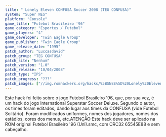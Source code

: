 ```yaml
---
title: " Lonely Eleven CONFUSA Soccer 2008 (TEG CONFUSA)"
system: "Super NES"
platform: "Console"
game_title: "Futebol Brasileiro '96"
game_category: "Esportes / Futebol"
game_players: "4"
game_developer: "Twin Eagle Group"
game_publisher: "Twin Eagle Group"
game_release_date: "1995"
patch_author: "Luccasdavid"
patch_group: "TEG CONFUSA"
patch_site: "Nenhum"
patch_version: "1.0"
patch_release: "10/04/2008"
patch_type: "IPS"
patch_progress: "???"
patch_images: ["//img.romhackers.org/hacks/%5BSNES%5D%20Lonely%20Eleven%20CONFUSA%20Soccer%202008%20-%20TEG%20CONFUSA%20-%201.png","//img.romhackers.org/hacks/%5BSNES%5D%20Lonely%20Eleven%20CONFUSA%20Soccer%202008%20-%20TEG%20CONFUSA%20-%202.png","//img.romhackers.org/hacks/%5BSNES%5D%20Lonely%20Eleven%20CONFUSA%20Soccer%202008%20-%20TEG%20CONFUSA%20-%203.png"]
---
```

Este hack foi feito sobre o jogo Futebol Brasileiro '96, que, por sua vez, é um hack do jogo International Superstar Soccer Deluxe. Segundo o autor, os times foram editados, dando lugar aos times da CONFUSA (vide Futebol Solitário). Foram modificados uniformes, nomes dos jogadores, nomes dos estádios, cores dos menus, etc.ATENÇÃO:Este hack deve ser aplicado na ROM original Futebol Brasileiro '96 (Unl).smc, com CRC32 65545E88 e sem cabeçalho.